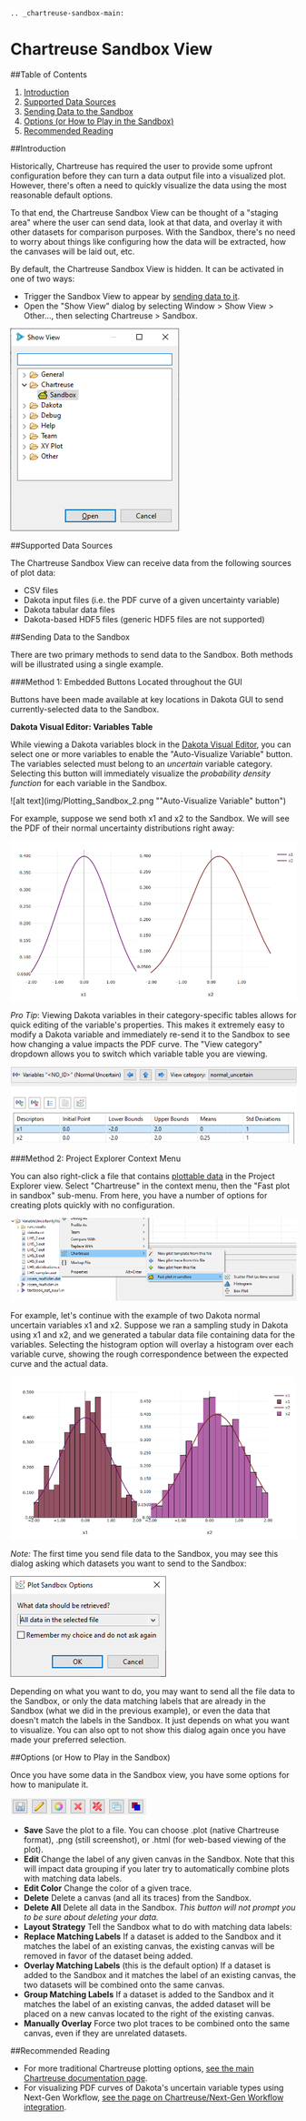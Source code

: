 ```{eval-rst}
.. _chartreuse-sandbox-main:
```

Chartreuse Sandbox View
=======================

##Table of Contents
1. [Introduction](#introduction)
2. [Supported Data Sources](#supported-data-sources)
3. [Sending Data to the Sandbox](#sending-data)
4. [Options (or How to Play in the Sandbox)](#options)
5. [Recommended Reading](#recommended-reading)

##Introduction<a name="introduction"></a>

Historically, Chartreuse has required the user to provide some upfront configuration before they can turn a data output file into a visualized plot.  However, there's often a need to quickly visualize the data using the most reasonable default options.

To that end, the Chartreuse Sandbox View can be thought of a "staging area" where the user can send data, look at that data, and overlay it with other datasets for comparison purposes.  With the Sandbox, there's no need to worry about things like configuring how the data will be extracted, how the canvases will be laid out, etc.

By default, the Chartreuse Sandbox View is hidden.  It can be activated in one of two ways:

* Trigger the Sandbox View to appear by [sending data to it](#sending-data).
* Open the "Show View" dialog by selecting Window > Show View > Other..., then selecting Chartreuse > Sandbox.

![alt text](img/Plotting_Sandbox_1.png "Manually activate the Sandbox View")

##Supported Data Sources<a name="supported-data-sources"></a>

The Chartreuse Sandbox View can receive data from the following sources of plot data:

* CSV files
* Dakota input files (i.e. the PDF curve of a given uncertainty variable)
* Dakota tabular data files
* Dakota-based HDF5 files (generic HDF5 files are not supported)

##Sending Data to the Sandbox<a name="sending-data"></a>

There are two primary methods to send data to the Sandbox.  Both methods will be illustrated using a single example.

###Method 1:  Embedded Buttons Located throughout the GUI

Buttons have been made available at key locations in Dakota GUI to send currently-selected data to the Sandbox.

**Dakota Visual Editor:  Variables Table**

While viewing a Dakota variables block in the [Dakota Visual Editor](DakotaInputFiles.html#dakota-visual-editor), you can select one or more variables to enable the "Auto-Visualize Variable" button.  The variables selected must belong to an *uncertain* variable category.  Selecting this button will immediately visualize the *probability density function* for each variable in the Sandbox.

![alt text](img/Plotting_Sandbox_2.png ""Auto-Visualize Variable" button")

For example, suppose we send both x1 and x2 to the Sandbox.  We will see the PDF of their normal uncertainty distributions right away:

![alt text](img/Plotting_Sandbox_4.png "PDF curves for x1 and x2")

*Pro Tip*:  Viewing Dakota variables in their category-specific tables allows for quick editing of the variable's properties.  This makes it extremely easy to modify a Dakota variable and immediately re-send it to the Sandbox to see how changing a value impacts the PDF curve.  The "View category" dropdown allows you to switch which variable table you are viewing.

![alt text](img/Plotting_Sandbox_3.png "The table for normal variables")

###Method 2:  Project Explorer Context Menu

You can also right-click a file that contains [plottable data](#supported-data-sources) in the Project Explorer view.  Select "Chartreuse" in the context menu, then the "Fast plot in sandbox" sub-menu.  From here, you have a number of options for creating plots quickly with no configuration.

![alt text](img/Plotting_Sandbox_5.png "Fast plot context menu")

For example, let's continue with the example of two Dakota normal uncertain variables x1 and x2.  Suppose we ran a sampling study in Dakota using x1 and x2, and we generated a tabular data file containing data for the variables.  Selecting the histogram option will overlay a histogram over each variable curve, showing the rough correspondence between the expected curve and the actual data.

![alt text](img/Plotting_Sandbox_6.png "Histograms of actual data for x1 and x2")

*Note:* The first time you send file data to the Sandbox, you may see this dialog asking which datasets you want to send to the Sandbox:

![alt text](img/Plotting_Sandbox_7.png "What data should be sent?")

Depending on what you want to do, you may want to send all the file data to the Sandbox, or only the data matching labels that are already in the Sandbox (what we did in the previous example), or even the data that doesn't match the labels in the Sandbox.  It just depends on what you want to visualize.  You can also opt to not show this dialog again once you have made your preferred selection.

##Options (or How to Play in the Sandbox)<a name="options"></a>

Once you have some data in the Sandbox view, you have some options for how to manipulate it.

![alt text](img/Plotting_Sandbox_8.png "Sandbox options")

* **Save** Save the plot to a file.  You can choose .plot (native Chartreuse format), .png (still screenshot), or .html (for web-based viewing of the plot).
* **Edit** Change the label of any given canvas in the Sandbox.  Note that this will impact data grouping if you later try to automatically combine plots with matching data labels.
* **Edit Color** Change the color of a given trace.
* **Delete** Delete a canvas (and all its traces) from the Sandbox.
* **Delete All** Delete all data in the Sandbox.  *This button will not prompt you to be sure about deleting your data.*
* **Layout Strategy** Tell the Sandbox what to do with matching data labels:
 * **Replace Matching Labels** If a dataset is added to the Sandbox and it matches the label of an existing canvas, the existing canvas will be removed in favor of the dataset being added.
 * **Overlay Matching Labels** (this is the default option) If a dataset is added to the Sandbox and it matches the label of an existing canvas, the two datasets will be combined onto the same canvas.
 * **Group Matching Labels** If a dataset is added to the Sandbox and it matches the label of an existing canvas, the added dataset will be placed on a new canvas located to the right of the existing canvas.
* **Manually Overlay** Force two plot traces to be combined onto the same canvas, even if they are unrelated datasets.

##Recommended Reading<a name="recommended-reading"></a>

* For more traditional Chartreuse plotting options, [see the main Chartreuse documentation page](Chartreuse.html).
* For visualizing PDF curves of Dakota's uncertain variable types using Next-Gen Workflow, [see the page on Chartreuse/Next-Gen Workflow integration](ChartreuseWorkflow.html#ngw-uncertainty-variables).